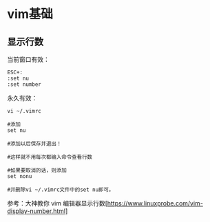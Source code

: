 # vim基础

## 显示行数
当前窗口有效：
```shell
ESC+:
:set nu
:set number
```

永久有效：
```shell
vi ~/.vimrc

#添加
set nu

#添加以后保存并退出！

#这样就不用每次都输入命令查看行数

#如果要取消的话，则添加
set nonu

#并删除vi ~/.vimrc文件中的set nu即可。
```

参考：大神教你 vim 编辑器显示行数[https://www.linuxprobe.com/vim-display-number.html]